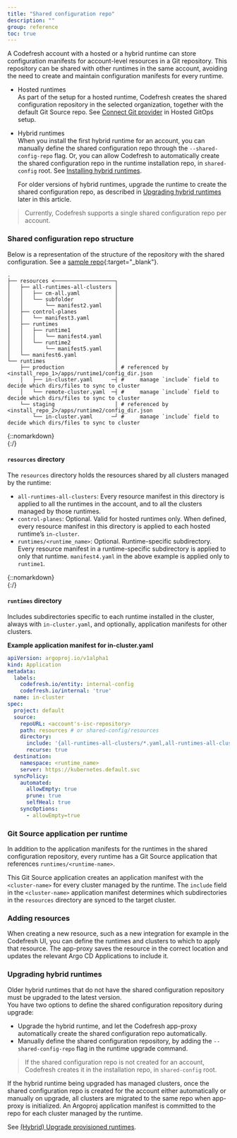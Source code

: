 ```yaml
---
title: "Shared configuration repo"
description: ""
group: reference
toc: true
---
```



A Codefresh account with a hosted or a hybrid runtime can store configuration manifests for account-level resources in a Git repository. This repository can be shared with other runtimes in the same account, avoiding the need to create and maintain configuration manifests for every runtime.

* Hosted runtimes  
  As part of the setup for a hosted runtime, Codefresh creates the shared configuration repository in the selected organization, together with the default Git Source repo. See [Connect Git provider]({{site.baseurl}}/docs/runtime/hosted-runtime/#2-connect-git-provider) in Hosted GitOps setup.  

* Hybrid runtimes  
  When you install the first hybrid runtime for an account, you can manually define the shared configuration repo through the `--shared-config-repo` flag. Or, you can allow Codefresh to automatically create the shared configuration repo in the runtime installation repo, in `shared-config` root. See [Installing hybrid runtimes]({{site.baseurl}}/docs/runtime/installation/).  

  For older versions of hybrid runtimes, upgrade the runtime to create the shared configuration repo, as described in [Upgrading hybrid runtimes](#upgrading-hybrid-runtimes) later in this article.

> Currently, Codefresh supports a single shared configuration repo per account.


### Shared configuration repo structure
Below is a representation of the structure of the repository with the shared configuration. 
See a [sample repo](https://github.dev/noam-codefresh/shared-gs){:target="\_blank"}.

```
.
├── resources <───────────────────┐
│   ├── all-runtimes-all-clusters │
│   │   ├── cm-all.yaml           │
│   │   └── subfolder             │
│   │       └── manifest2.yaml    │
│   ├── control-planes            │
│   │   └── manifest3.yaml        │
│   ├── runtimes                  │
│   │   ├── runtime1              │
│   │   │   └── manifest4.yaml    │
│   │   └── runtime2              │
│   │       └── manifest5.yaml    │
│   └── manifest6.yaml            │
└── runtimes                      │
    ├── production                │ # referenced by <install_repo_1>/apps/runtime1/config_dir.json
    │   ├── in-cluster.yaml      ─┤ #     manage `include` field to decide which dirs/files to sync to cluster
    │   └── remote-cluster.yaml  ─┤ #     manage `include` field to decide which dirs/files to sync to cluster
    └── staging                   │ # referenced by <install_repo_2>/apps/runtime2/config_dir.json
        └── in-cluster.yaml      ─┘ #     manage `include` field to decide which dirs/files to sync to cluster
```
{::nomarkdown}
<br>
{:/}

#### `resources` directory 

The `resources` directory holds the resources shared by all clusters managed by the runtime:

  * `all-runtimes-all-clusters`: Every resource manifest in this directory is applied to all the runtimes in the account, and to all the clusters managed by those runtimes.  
  * `control-planes`: Optional. Valid for hosted runtimes only. When defined, every resource manifest in this directory is applied to each hosted runtime’s `in-cluster`.
  * `runtimes/<runtime_name>`: Optional. Runtime-specific subdirectory. Every resource manifest in a runtime-specific subdirectory is applied to only that runtime. `manifest4.yaml` in the above example is applied only to `runtime1`. 

{::nomarkdown}
<br>
{:/}

#### `runtimes` directory 
Includes subdirectories specific to each runtime installed in the cluster, always with `in-cluster.yaml`, and optionally, application manifests for other clusters. 

**Example application manifest for in-cluster.yaml**

```yaml
apiVersion: argoproj.io/v1alpha1
kind: Application
metadata:
  labels:
    codefresh.io/entity: internal-config
    codefresh.io/internal: 'true'
  name: in-cluster
spec:
  project: default
  source: 
    repoURL: <account's-isc-repository>
    path: resources # or shared-config/resources
    directory:
      include: '{all-runtimes-all-clusters/*.yaml,all-runtimes-all-clusters/**/*.yaml,runtimes/<runtime_name>/*.yaml,runtimes/<runtime_name>/**/*.yaml,control-planes/*.yaml,control-planes/**/*.yaml}'
      recurse: true
  destination:
    namespace: <runtime_name>
    server: https://kubernetes.default.svc
  syncPolicy:
    automated:
      allowEmpty: true
      prune: true
      selfHeal: true
    syncOptions:
      - allowEmpty=true
```


### Git Source application per runtime
In addition to the application manifests for the runtimes in the shared configuration repository, every runtime has a Git Source application that references `runtimes/<runtime-name>`.  

This Git Source application creates an application manifest with the `<cluster-name>` for every cluster managed by the runtime. The `include` field in the `<cluster-name>` application manifest determines which subdirectories in the `resources` directory are synced to the target cluster.


### Adding resources
When creating a new resource, such as a new integration for example in the Codefresh UI, you can define the runtimes and clusters to which to apply that resource. The app-proxy saves the resource in the correct location and updates the relevant Argo CD Applications to include it. 

### Upgrading hybrid runtimes
Older hybrid runtimes that do not have the shared configuration repository must be upgraded to the latest version.  
You have two options to define the shared configuration repository during upgrade:
* Upgrade the hybrid runtime, and let the Codefresh app-proxy automatically create the shared configuration repo automatically.
* Manually define the shared configuration repository, by adding the `--shared-config-repo` flag in the runtime upgrade command.

>If the shared configuration repo is not created for an account, Codefresh creates it in the installation repo, in `shared-config` root. 

If the hybrid runtime being upgraded has managed clusters, once the shared configuration repo is created for the account either automatically or manually on upgrade, all clusters are migrated to the same repo when app-proxy is initialized. An Argoproj application manifest is committed to the repo for each cluster managed by the runtime. 

See [(Hybrid) Upgrade provisioned runtimes]({{site.baseurl}}/docs/runtime/monitor-manage-runtimes/#hybrid-upgrade-provisioned-runtimes).







